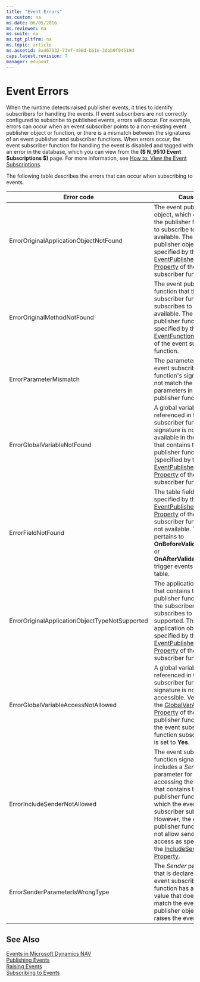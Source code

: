 ```yaml
---
title: "Event Errors"
ms.custom: na
ms.date: 06/05/2016
ms.reviewer: na
ms.suite: na
ms.tgt_pltfrm: na
ms.topic: article
ms.assetid: 8a467932-73ef-498d-b61e-3dbb9f04519d
caps.latest.revision: 7
manager: edupont
---
```

# Event Errors
When the runtime detects raised publisher events, it tries to identify subscribers for handling the events. If event subscribers are not correctly configured to subscribe to published events, errors will occur. For example, errors can occur when an event subscriber points to a non\-existing event publisher object or function, or there is a mismatch between the signatures of an event publisher and subscriber functions. When errors occur, the event subscriber function for handling the event is disabled and tagged with an error in the database, which you can view from the **\($ N\_9510 Event Subscriptions $\)** page. For more information, see [How to: View the Event Subscriptions](../Topic/How%20to:%20View%20the%20Event%20Subscriptions.md).  
  
 The following table describes the errors that can occur when subscribing to events.  
  
|Error code|Cause|  
|----------------|-----------|  
|ErrorOriginalApplicationObjectNotFound|The event publisher object, which contains the publisher function to subscribe to, is not available. The event publisher object is specified by the [EventPublisherObject Property](EventPublisherObject-Property.md) of the event subscriber function.|  
|ErrorOriginalMethodNotFound|The event publisher function that the event subscriber function subscribes to is not available. The event publisher function is specified by the [EventFunction Property](EventFunction-Property.md) of the event subscriber function.|  
|ErrorParameterMismatch|The parameters in the event subscriber function's signature do not match the parameters in the publisher function.|  
|ErrorGlobalVariableNotFound|A global variable that is referenced in the event subscriber function signature is not available in the object that contains the event publisher function \(specified by the [EventPublisherObject Property](EventPublisherObject-Property.md) of the event subscriber function\).|  
|ErrorFieldNotFound|The table field that is specified by the [EventPublisherElement Property](EventPublisherElement-Property.md) of the event subscriber function is not available. This error pertains to **OnBeforeValidateEvent** or **OnAfterValidateEvent** trigger events on a table.|  
|ErrorOriginalApplicationObjectTypeNotSupported|The application object that contains the event publisher function that the subscriber function subscribes to is not supported. The application object is specified by the [EventPublisherObject Property](EventPublisherObject-Property.md) of the event subscriber function.|  
|ErrorGlobalVariableAccessNotAllowed|A global variable that is referenced in the event subscriber function signature is not accessible. Verify that the [GlobalVarAccess Property](GlobalVarAccess-Property.md) of the event publisher function that the event subscriber function subscribes to is set to **Yes**.|  
|ErrorIncludeSenderNotAllowed|The event subscriber function signature includes a *Sender* parameter for accessing the object that contains the event publisher function to which the event subscriber subscribes. However, the event publisher function does not allow sender access as specified by the [IncludeSender Property](IncludeSender-Property.md).|  
|ErrorSenderParameterIsWrongType|The *Sender* parameter that is declared in the event subscriber function has a subtype value that does not match the event publisher object that raises the event.|  
  
## See Also  
 [Events in Microsoft Dynamics NAV](Events-in-Microsoft-Dynamics-NAV.md)   
 [Publishing Events](Publishing-Events.md)   
 [Raising Events](Raising-Events.md)   
 [Subscribing to Events](Subscribing-to-Events.md)